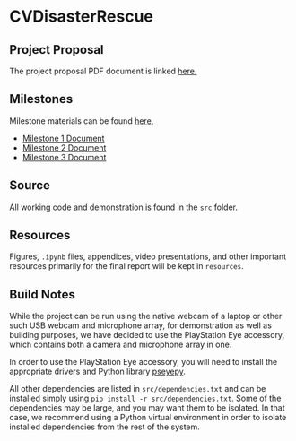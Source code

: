 # CVDisasterRescue

## Project Proposal
The project proposal PDF document is linked [here.](/proposal/proposal.pdf)

## Milestones
Milestone materials can be found [here.](/milestones)
* [Milestone 1 Document](/milestones/milestone1.pdf)
* [Milestone 2 Document](/milestones/milestone2.pdf)
* [Milestone 3 Document](/milestone/milestone3.pdf)

## Source
All working code and demonstration is found in the `src` folder.

## Resources
Figures, `.ipynb` files, appendices, video presentations, and other important resources primarily for the final report will be kept in `resources`.

## Build Notes
While the project can be run using the native webcam of a laptop or other such USB webcam and microphone array, for demonstration as well as building purposes, we have decided to use the PlayStation Eye accessory, which contains both a camera and microphone array in one.

In order to use the PlayStation Eye accessory, you will need to install the appropriate drivers and Python library [pseyepy](https://github.com/bensondaled/pseyepy).

All other dependencies are listed in `src/dependencies.txt` and can be installed simply using `pip install -r src/dependencies.txt`. Some of the dependencies may be large, and you may want them to be isolated. In that case, we recommend using a Python virtual environment in order to isolate installed dependencies from the rest of the system. 

